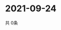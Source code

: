 # 2021-09-24
  共 0条

  <!-- BEGIN -->
  <!-- 最后更新时间Fri Sep 24 2021 11:02:38 GMT+0000 (Coordinated Universal Time) -->
  
  <!-- END -->
  
  